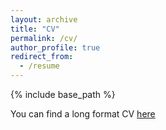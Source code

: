 ```yaml
---
layout: archive
title: "CV"
permalink: /cv/
author_profile: true
redirect_from:
  - /resume
---
```


{% include base_path %}

You can find a long format CV [here](https://andremun.github.io/files/cv_master.pdf)
